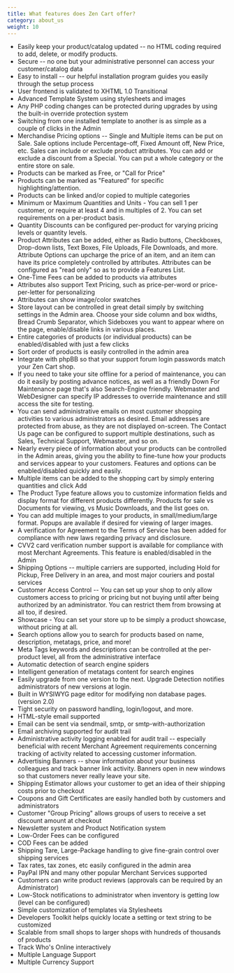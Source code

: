 ```yaml
---
title: What features does Zen Cart offer? 
category: about_us
weight: 10
---
```


- Easily keep your product/catalog updated -- no HTML coding required to add, delete, or modify products.
- Secure -- no one but your administrative personnel can access your customer/catalog data
- Easy to install -- our helpful installation program guides you easily through the setup process
- User frontend is validated to XHTML 1.0 Transitional
- Advanced Template System using stylesheets and images
- Any PHP coding changes can be protected during upgrades by using the built-in override protection system
- Switching from one installed template to another is as simple as a couple of clicks in the Admin
- Merchandise Pricing options -- Single and Multiple items can be put on Sale. Sale options include Percentage-off, Fixed Amount off, New Price, etc. Sales can include or exclude product attributes. You can add or exclude a discount from a Special. You can put a whole category or the entire store on sale.
- Products can be marked as Free, or "Call for Price"
- Products can be marked as "Featured" for specific highlighting/attention.
- Products can be linked and/or copied to multiple categories
- Minimum or Maximum Quantities and Units - You can sell 1 per customer, or require at least 4 and in multiples of 2. You can set requirements on a per-product basis.
- Quantity Discounts can be configured per-product for varying pricing levels or quantity levels.
- Product Attributes can be added, either as Radio buttons, Checkboxes, Drop-down lists, Text Boxes, File Uploads, File Downloads, and more. Attribute Options can upcharge the price of an item, and an item can have its price completely controlled by attributes. Attributes can be configured as "read only" so as to provide a Features List.
- One-Time Fees can be added to products via attributes
- Attributes also support Text Pricing, such as price-per-word or price-per-letter for personalizing
- Attributes can show image/color swatches
- Store layout can be controlled in great detail simply by switching settings in the Admin area. Choose your side column and box widths, Bread Crumb Separator, which Sideboxes you want to appear where on the page, enable/disable links in various places.
- Entire categories of products (or individual products) can be enabled/disabled with just a few clicks
- Sort order of products is easily controlled in the admin area
- Integrate with phpBB so that your support forum login passwords match your Zen Cart shop.
- If you need to take your site offline for a period of maintenance, you can do it easily by posting advance notices, as well as a friendly Down For Maintenance page that's also Search-Engine friendly. Webmaster and WebDesigner can specify IP addresses to override maintenance and still access the site for testing.
- You can send administrative emails on most customer shopping activities to various administrators as desired. Email addresses are protected from abuse, as they are not displayed on-screen. The Contact Us page can be configured to support multiple destinations, such as Sales, Technical Support, Webmaster, and so on.
- Nearly every piece of information about your products can be controlled in the Admin areas, giving you the ability to fine-tune how your products and services appear to your customers. Features and options can be enabled/disabled quickly and easily.
- Multiple items can be added to the shopping cart by simply entering quantities and click Add
- The Product Type feature allows you to customize information fields and display format for different products differently. Products for sale vs Documents for viewing, vs Music Downloads, and the list goes on.
- You can add multiple images to your products, in small/medium/large format. Popups are available if desired for viewing of larger images.
- A verification for Agreement to the Terms of Service has been added for compliance with new laws regarding privacy and disclosure.
- CVV2 card verification number support is available for compliance with most Merchant Agreements. This feature is enabled/disabled in the Admin
- Shipping Options -- multiple carriers are supported, including Hold for Pickup, Free Delivery in an area, and most major couriers and postal services
- Customer Access Control -- You can set up your shop to only allow customers access to pricing or pricing but not buying until after being authorized by an administrator. You can restrict them from browsing at all too, if desired.
- Showcase - You can set your store up to be simply a product showcase, without pricing at all.
- Search options allow you to search for products based on name, description, metatags, price, and more&#33;
- Meta Tags keywords and descriptions can be controlled at the per-product level, all from the administrative interface
- Automatic detection of search engine spiders
- Intelligent generation of metatags content for search engines
- Easily upgrade from one version to the next. Upgrade Detection notifies administrators of new versions at login.
- Built in WYSIWYG page editor for modifying non database pages. (version 2.0)
- Tight security on password handling, login/logout, and more.
- HTML-style email supported
- Email can be sent via sendmail, smtp, or smtp-with-authorization
- Email archiving supported for audit trail
- Administrative activity logging enabled for audit trail -- especially beneficial with recent Merchant Agreement requirements concerning tracking of activity related to accessing customer information.
- Advertising Banners -- show information about your business colleagues and track banner link activity. Banners open in new windows so that customers never really leave your site.
- Shipping Estimator allows your customer to get an idea of their shipping costs prior to checkout
- Coupons and Gift Certificates are easily handled both by customers and administrators
- Customer "Group Pricing" allows groups of users to receive a set discount amount at checkout
- Newsletter system and Product Notification system
- Low-Order Fees can be configured
- COD Fees can be added
- Shipping Tare, Large-Package handling to give fine-grain control over shipping services
- Tax rates, tax zones, etc easily configured in the admin area
- PayPal IPN and many other popular Merchant Services supported
- Customers can write product reviews (approvals can be required by an Administrator)
- Low-Stock notifications to administrator when inventory is getting low (level can be configured)
- Simple customization of templates via Stylesheets
- Developers Toolkit helps quickly locate a setting or text string to be customized
- Scalable from small shops to larger shops with hundreds of thousands of products
- Track Who's Online interactively
- Multiple Language Support
- Multiple Currency Support
